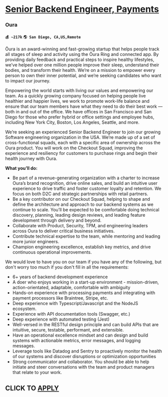 # [Senior Backend Engineer, Payments](https://www.remotewlb.com/apply/senior-backend-engineer-payments)  
### Oura  
#### `💰 ~217k` `🌎 San Diego, CA,US,Remote`  

Ōura is an award-winning and fast-growing startup that helps people track all stages of sleep and activity using the Ōura Ring and connected app. By providing daily feedback and practical steps to inspire healthy lifestyles, we’ve helped over one million people improve their sleep, understand their bodies, and transform their health. We’re on a mission to empower every person to own their inner potential, and we’re seeking candidates who want to impact our journey.

Empowering the world starts with living our values and empowering our team. As a quickly growing company focused on helping people live healthier and happier lives, we work to promote work-life balance and ensure that our team members have what they need to do their best work — both in and out of the office. We have offices in San Francisco and San Diego for those who prefer hybrid or office settings and employee hubs, including New York City, Boston, Los Angeles, Seattle, and more.

We’re seeking an experienced Senior Backend Engineer to join our growing Software engineering organization in the USA. We’re made up of a set of cross-functional squads, each with a specific area of ownership across the Oura product. You will work on the Checkout Squad, improving the experience and resiliency for customers to purchase rings and begin their health journey with Oura.

 **What you’ll do:**

  * Be part of a revenue-generating organization with a charter to increase Oura’s brand recognition, drive online sales, and build an intuitive user experience to drive traffic and foster customer loyalty and retention. We focus on both D2C and strategic partnerships with retail partners.
  * Be a key contributor on our Checkout Squad, helping to shape and define the architecture and approach to our backend systems as we continue to scale. You’ll be expected to be comfortable doing technical discovery, planning, leading design reviews, and leading feature development through delivery and beyond.
  * Collaborate with Product, Security, TPM, and engineering leaders across Oura to deliver critical business initiatives.
  * Contribute technical expertise to the team, while mentoring and leading more junior engineers.
  * Champion engineering excellence, establish key metrics, and drive continuous operational improvements.

We would love to have you on our team if you have any of the following, but don't worry too much if you don't fill in all the requirements:

  * 6+ years of backend development experience
  * A doer who enjoys working in a start-up environment - mission-driven, action-orientated, adaptable, comfortable with ambiguity
  * Hands-on experience with processing payments and integrating with payment processors like Braintree, Stripe, etc.
  * Deep experience with Typescript/Javascript and the NodeJS ecosystem. 
  * Experience with API documentation tools (Swagger, etc.)
  * Deep experience with automated testing (Jest)
  * Well-versed in the RESTful design principle and can build APIs that are intuitive, secure, testable, performant, and extensible.
  * Have an operational excellence mindset and can design and build systems with actionable metrics, error messages, and logging messages.
  * Leverage tools like Datadog and Sentry to proactively monitor the health of our systems and discover disruptions or optimization opportunities
  * Strong communicator and collaborator. You should be able to help initiate and steer conversations with the team and product managers that relate to your work.

  
## CLICK TO [APPLY](https://www.remotewlb.com/apply/senior-backend-engineer-payments)

